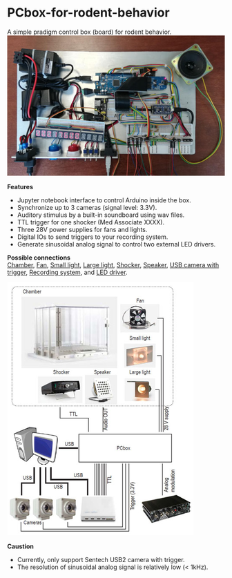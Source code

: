 # PCbox-for-rodent-behavior
  A simple pradigm control box (board) for rodent behavior.<BR>
 ![Top view of the board](PCbox.jpg)
  
  **Features**
  - Jupyter notebook interface to control Arduino inside the box.
  - Synchronize up to 3 cameras (signal level: 3.3V).
  - Auditory stimulus by a built-in soundboard using wav files.
  - TTL trigger for one shocker (Med Associate XXXX).
  - Three 28V power supplies for fans and lights.
  - Digital IOs to send triggers to your recording system.
  - Generate sinusoidal analog signal to control two external LED drivers.
  
  **Possible connections**<BR>
    [Chamber](https://www.med-associates.com/product/modular-test-chamber-with-quick-change-floor-for-rat/), 
    [Fan](https://www.med-associates.com/product/28-v-dc%e2%80%88fan/), 
    [Small light](https://www.med-associates.com/product/housestimulus-light-with-diffuser-for-rat/), 
    [Large light](https://www.med-associates.com/product/cubicle-ceiling-mount-house-light/), 
    [Shocker](https://www.med-associates.com/product/standalone-aversive-stimulatorscrambler-115-v-ac-60-hz/),
    [Speaker](https://www.med-associates.com/product/cage-speaker-for-rat-chamber/),
    [USB camera with trigger](https://sentech.co.jp/en/products/USB/index.html),
    [Recording system](https://open-ephys.org/acquisition-system/eux9baf6a5s8tid06hk1mw5aafjdz1), and
    [LED driver](https://open-ephys.org/cyclops-led-driver/cyclops-led-driver).
  
  ![connection](connection.jpg)
  
  **Caustion**<BR>
  - Currently, only support Sentech USB2 camera with trigger.
  - The resolution of sinusoidal analog signal is relatively low (< 1kHz). 
  
    




